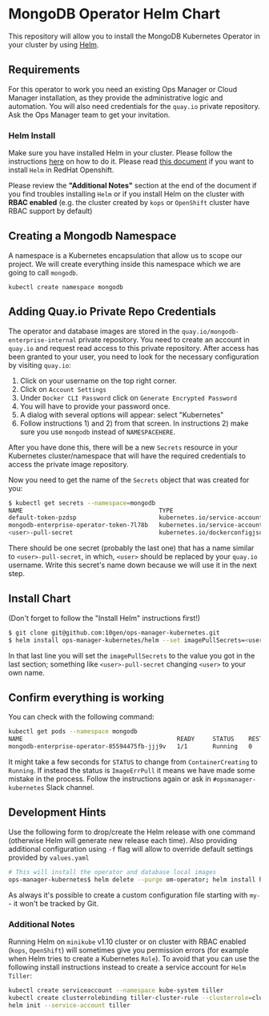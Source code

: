 # MongoDB Operator Helm Chart #

This repository will allow you to install the MongoDB Kubernetes
Operator in your cluster by using [Helm](https://github.com/kubernetes/helm).

## Requirements ##

For this operator to work you need an existing Ops Manager or Cloud
Manager installation, as they provide the administrative logic and
automation. You will also need credentials for the `quay.io` private
repository. Ask the Ops Manager team to get your invitation.

### Helm Install ###

Make sure you have installed Helm in your cluster. Please follow the
instructions [here](https://github.com/kubernetes/helm#install) on how
to do it. Please read [this document](https://blog.openshift.com/getting-started-helm-openshift/)
if you want to install `Helm` in RedHat Openshift.

Please review the **"Additional Notes"** section at the end of the
document if you find troubles installing `Helm` or if you install Helm on the cluster with **RBAC enabled** (e.g. 
the cluster created by `kops` or `OpenShift` cluster have RBAC support by default)

## Creating a Mongodb Namespace ##

A namespace is a Kubernetes encapsulation that allow us to scope our
project. We will create everything inside this namespace which we are
going to call `mongodb`.

    kubectl create namespace mongodb

## Adding Quay.io Private Repo Credentials ##

The operator and database images are stored in the
`quay.io/mongodb-enterprise-internal` private repository. You need to
create an account in `quay.io` and request read access to this private
repository. After access has been granted to your user, you need to
look for the necessary configuration by visiting `quay.io`:

1. Click on your username on the top right corner.
2. Click on `Account Settings`
3. Under `Docker CLI Password` click on `Generate Encrypted Password`
4. You will have to provide your password once.
5. A dialog with several options will appear: select "Kubernetes"
6. Follow instructions 1) and 2) from that screen. In instructions 2)
   make sure you use `mongodb` instead of `NAMESPACEHERE`.

After you have done this, there will be a new `Secrets` resource in
your Kubernetes cluster/namespace that will have the required
credentials to access the private image repository.

Now you need to get the name of the `Secrets` object that was created
for you:

``` bash
$ kubectl get secrets --namespace=mongodb
NAME                                      TYPE                                  DATA      AGE
default-token-pzdsp                       kubernetes.io/service-account-token   3         1m
mongodb-enterprise-operator-token-7l78b   kubernetes.io/service-account-token   3         1m
<user>-pull-secret                        kubernetes.io/dockerconfigjson        1         9s
```

There should be one secret (probably the last one) that has a name
similar to `<user>-pull-secret`, in which, `<user>` should be replaced
by your `quay.io` username. Write this secret's name down because we
will use it in the next step.


## Install Chart ##

(Don't forget to follow the "Install Helm" instructions first!)

``` bash
$ git clone git@github.com:10gen/ops-manager-kubernetes.git
$ helm install ops-manager-kubernetes/helm --set imagePullSecrets=<user>-pull-secret
```

In that last line you will set the `imagePullSecrets` to the value you
got in the last section; something like `<user>-pull-secret` changing
`<user>` to your own name.

## Confirm everything is working ##

You can check with the following command:

``` bash
kubectl get pods --namespace mongodb
NAME                                           READY     STATUS    RESTARTS   AGE
mongodb-enterprise-operator-85594475fb-jjj9v   1/1       Running   0          11s
```

It might take a few seconds for `STATUS` to change from
`ContainerCreating` to `Running`. If instead the status is
`ImageErrPull` it means we have made some mistake in the
process. Follow the instructions again or ask in
`#opsmanager-kubernetes` Slack channel.

## Development Hints

Use the following form to drop/create the Helm release with one command (otherwise Helm will generate new release each time). 
Also providing additional configuration using `-f` flag will allow to override default settings provided by `values.yaml`

```bash
# This will install the operator and database local images
ops-manager-kubernetes$ helm delete --purge om-operator; helm install helm -f helm/env/values-local.yaml --name om-operator
```

As always it's possible to create a custom configuration file starting with `my-` - it won't be tracked by Git.


### Additional Notes ###

Running Helm on `minikube` v1.10 cluster or on cluster with RBAC enabled (`kops`, `OpenShift`) will 
sometimes give you permission errors (for example when Helm tries to create a Kubernetes `Role`). 
To avoid that you can use the following install instructions instead to create a service account for `Helm Tiller`:

``` bash
kubectl create serviceaccount --namespace kube-system tiller
kubectl create clusterrolebinding tiller-cluster-rule --clusterrole=cluster-admin --serviceaccount=kube-system:tiller
helm init --service-account tiller
```

